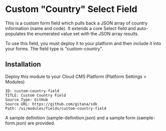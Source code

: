Custom "Country" Select Field
==================================================

This is a custom form field which pulls back a JSON array of country information (name and code).  It extends a core Select
field and auto-populates the enumerated value set with the JSON array results.

To use this field, you must deploy it to your platform and then include it into your forms.
The field type is "custom-country".

## Installation

Deploy this module to your Cloud CMS Platform (Platform Settings > Modules)

    ID: custom-country-field
    TITLE: Custom Country Field
    Source Type: GitHub
    Source URL: https://github.com/gitana/sdk
    Path: /ui/modules/fields/custom-country-field

A sample definition (sample-definition.json) and a sample form (sample-form.json) are provided.
